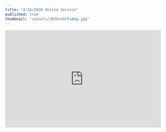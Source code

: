 ```yaml
---
title: "4/16/2020 Online Service"
published: true
thumbnail: "/assets/J93hxt0rFsAmq.jpg"
---
```

<iframe width="100%" height="315" src="https://www.youtube.com/embed/J93hxt0rFsA" frameborder="0" allow="accelerometer; autoplay; encrypted-media; gyroscope; picture-in-picture" allowfullscreen></iframe>
